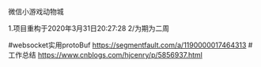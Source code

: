 微信小游戏动物城

1.项目重构于2020年3月31日20:27:28 
2/为期为二周

#websocket实用protoBuf
https://segmentfault.com/a/1190000017464313
#工作总结
https://www.cnblogs.com/hjcenry/p/5856937.html